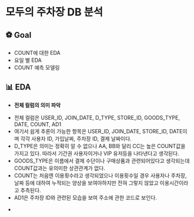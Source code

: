 # 모두의 주차장 DB 분석

## ⚽ Goal
  * COUNT에 대한 EDA
  * 요일 별 EDA
  * COUNT 예측 모델링

## 📊 EDA
 * **전체 컬럼의 의미 파악**
  - 전체 컬럼은 USER_ID, JOIN_DATE, D_TYPE, STORE_ID, GOODS_TYPE, DATE, COUNT, AD1
  - 여기서 쉽게 추론이 가능한 항목은 USER_ID, JOIN_DATE, STORE_ID, DATE이며 각각 사용자 ID, 가입날짜, 주차장 ID, 결제 날짜이다.
  - D_TYPE은 의미는 정확히 알 수 없으나 AA, BB와 달리 CC는 높은 COUNT값을 가지고 있다. 따라서 기간권 사용자이거나 VIP 유저등을 나타낸다고 생각된다.
  - GOODS_TYPE은 이름에서 결제 수단이나 구매상품과 관련되어있다고 생각되는데 COUNT값과는 유의미한 상관관계가 없다.
  - COUNT는 처음엔 이용횟수라고 생각되었으나 이용횟수일 경우 사용자나 주차장, 날짜 등에 대하여 누적되는 양상을 보여야하지만 전혀 그렇지 않았고 이용시간이라고 추측된다.
  - AD1은 주차장 ID와 관련된 모습을 보여 주소에 관한 코드로 보인다.

* 
